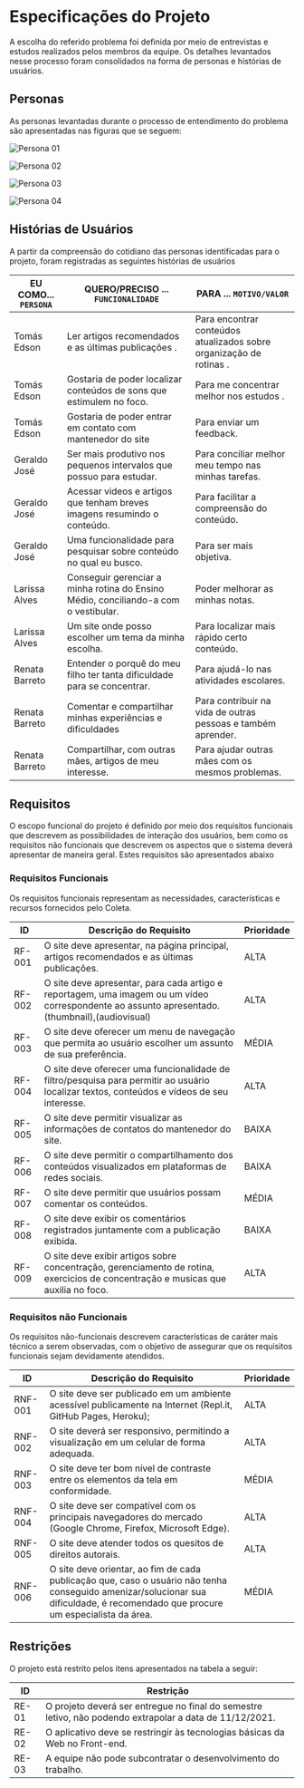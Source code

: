 # Especificações do Projeto

 A escolha do referido problema foi definida por meio de entrevistas e estudos realizados pelos membros da 
equipe. Os detalhes levantados nesse processo foram consolidados na forma de personas e histórias de usuários. 

## Personas

As personas levantadas durante o processo de entendimento do problema são apresentadas nas figuras que se seguem: 
 
 
 ![Persona 01](https://thumbs2.imgbox.com/e1/19/ygexfpp1_t.png)

![Persona 02](https://thumbs2.imgbox.com/f3/e0/vjLAnJWd_t.png)

![Persona 03](https://thumbs2.imgbox.com/3f/59/ifsF0w0F_t.png)

![Persona 04](https://thumbs2.imgbox.com/0a/5a/XDEWVBYi_t.png)

## Histórias de Usuários

A partir da compreensão do cotidiano das personas identificadas para o projeto, foram registradas as seguintes histórias de usuários

|EU COMO... `PERSONA`| QUERO/PRECISO ... `FUNCIONALIDADE` |PARA ... `MOTIVO/VALOR`                 |
|--------------------|------------------------------------|----------------------------------------|
| Tomás Edson | Ler artigos recomendados e as últimas publicações .  | Para encontrar conteúdos atualizados sobre organização de rotinas . |
| Tomás Edson | Gostaria de poder localizar conteúdos de sons que estimulem no foco. | Para me concentrar melhor nos estudos . |
| Tomás Edson | Gostaria de poder entrar em contato com mantenedor do site | Para enviar um feedback. |
|Geraldo José  | Ser mais produtivo nos pequenos intervalos que possuo para estudar.  | Para conciliar melhor meu tempo nas minhas tarefas.  |
|Geraldo José  | Acessar videos e artigos que tenham breves imagens resumindo o conteúdo. | Para facilitar a compreensão do conteúdo. |
|Geraldo José | Uma funcionalidade para pesquisar sobre conteúdo no qual eu busco. | Para ser mais objetiva. |
|Larissa Alves   | Conseguir gerenciar a  minha rotina do Ensino Médio, conciliando-a com o vestibular. |Poder melhorar as minhas notas. |
|Larissa Alves  | Um site onde posso escolher um tema da minha escolha.| Para localizar mais rápido certo conteúdo. |
|Renata Barreto   | Entender o porquê do meu filho ter tanta dificuldade para se concentrar.  | Para ajudá-lo nas atividades escolares.  | 
|Renata Barreto   | Comentar e compartilhar minhas experiências e dificuldades | Para contribuir na vida de outras pessoas e também aprender. | 
|Renata Barreto   | Compartilhar, com outras mães, artigos de meu interesse. | Para ajudar outras mães com os mesmos problemas. |
## Requisitos

O escopo funcional do projeto é definido por meio dos requisitos funcionais que descrevem as possibilidades de interação dos usuários, bem como os requisitos não funcionais que descrevem os aspectos que o sistema deverá apresentar de maneira geral. Estes requisitos são apresentados abaixo

### Requisitos Funcionais

Os requisitos funcionais representam as necessidades, características e recursos fornecidos pelo Coleta.


|ID           | Descrição do Requisito  | Prioridade |
|-------------|------------------------------|----|
| RF-001 | O site deve apresentar, na página principal, artigos recomendados e as últimas publicações. | ALTA | 
| RF-002 | O site deve apresentar, para cada artigo e reportagem, uma imagem ou um vídeo correspondente ao assunto apresentado. (thumbnail),(audiovisual) | ALTA | 
| RF-003 | O site deve oferecer um menu de navegação que permita ao usuário escolher um assunto de sua preferência. | MÉDIA | 
| RF-004 | O site deve oferecer uma funcionalidade de filtro/pesquisa para permitir ao usuário localizar textos, conteúdos e vídeos de seu interesse.  | ALTA |  
| RF-005 | O site deve permitir visualizar as informações de contatos do mantenedor do site.  | BAIXA | 
| RF-006 | O site deve permitir o compartilhamento dos conteúdos visualizados em plataformas de redes sociais. | BAIXA | 
| RF-007 | O site deve permitir que usuários possam comentar os conteúdos. | MÉDIA | 
| RF-008 | O site deve exibir os comentários registrados juntamente com a publicação exibida. | BAIXA | 
| RF-009 | O site deve exibir artigos sobre concentração, gerenciamento de rotina, exercicios de concentração e musicas que auxilia no foco. | ALTA |

### Requisitos não Funcionais

Os requisitos não-funcionais descrevem características de caráter mais técnico a serem observadas, com o objetivo de assegurar que os requisitos funcionais sejam devidamente atendidos. 

|ID     | Descrição do Requisito  |Prioridade |
|-------|-------------------------|----|
|RNF-001| O site deve ser publicado em um ambiente acessível publicamente na Internet (Repl.it, GitHub Pages, Heroku); | ALTA | 
|RNF-002| O site deverá ser responsivo, permitindo a visualização em um celular de forma adequada. | ALTA | 
|RNF-003| O site deve ter bom nível de contraste entre os elementos da tela em conformidade. | MÉDIA | 
|RNF-004| O site deve ser compatível com os principais navegadores do mercado (Google Chrome, Firefox, Microsoft Edge). | ALTA | 
|RNF-005| O site deve atender todos os quesitos de direitos autorais. | ALTA | 
|RNF-006| O site deve orientar, ao fim de cada publicação que, caso o usuário não tenha conseguido amenizar/solucionar sua dificuldade, é recomendado que procure um especialista da área. | MÉDIA |

## Restrições

O projeto está restrito pelos itens apresentados na tabela a seguir:

|ID| Restrição                                             |
|--|-------------------------------------------------------|
|RE-01| O projeto deverá ser entregue no final do semestre letivo, não podendo extrapolar a data de 11/12/2021. |
|RE-02| O aplicativo deve se restringir às tecnologias básicas da Web no Front-end. |
|RE-03| A equipe não pode subcontratar o desenvolvimento do trabalho. |
